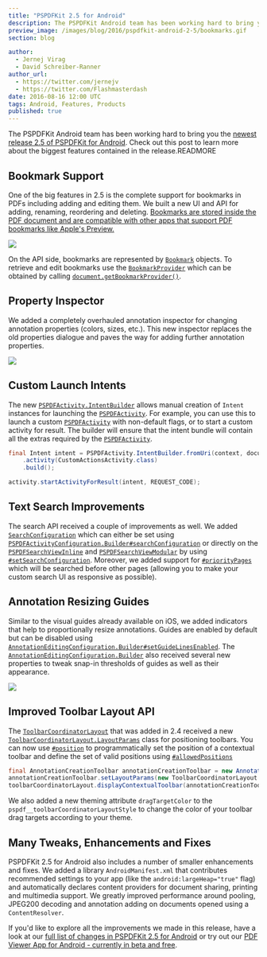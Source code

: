 ```yaml
---
title: "PSPDFKit 2.5 for Android"
description: The PSPDFKit Android team has been working hard to bring you the newest release 2.5 of PSPDFKit for Android! Check out this post to learn about the updated features.
preview_image: /images/blog/2016/pspdfkit-android-2-5/bookmarks.gif
section: blog

author:
  - Jernej Virag
  - David Schreiber‑Ranner
author_url:
  - https://twitter.com/jernejv
  - https://twitter.com/Flashmasterdash
date: 2016-08-16 12:00 UTC
tags: Android, Features, Products
published: true
---
```


The PSPDFKit Android team has been working hard to bring you the [newest release 2.5 of PSPDFKit for Android](/changelog/android/#2.5.0). Check out this post to learn more about the biggest features contained in the release.READMORE

## Bookmark Support

One of the big features in 2.5 is the complete support for bookmarks in PDFs including adding and editing them. We built a new UI and API for adding, renaming, reordering and deleting. [Bookmarks are stored inside the PDF document and are compatible with other apps that support PDF bookmarks like Apple's Preview.](/blog/2016/just-a-simple-bookmark/)

![](/images/blog/2016/pspdfkit-android-2-5/bookmarks.gif)

On the API side, bookmarks are represented by [`Bookmark`] objects. To retrieve and edit bookmarks use the [`BookmarkProvider`] which can be obtained by calling [`document.getBookmarkProvider()`][`pspdfdocument#getbookmarkprovider`].

## Property Inspector

We added a completely overhauled annotation inspector for changing annotation properties (colors, sizes, etc.). This new inspector replaces the old properties dialogue and paves the way for adding further annotation properties.

![](/images/blog/2016/pspdfkit-android-2-5/inspector.gif)

## Custom Launch Intents

The new [`PSPDFActivity.IntentBuilder`] allows manual creation of `Intent` instances for launching the [`PSPDFActivity`]. For example, you can use this to launch a custom [`PSPDFActivity`] with non-default flags, or to start a custom activity for result. The builder will ensure that the intent bundle will contain all the extras required by the [`PSPDFActivity`].

```java
final Intent intent = PSPDFActivity.IntentBuilder.fromUri(context, documentUri, configuration)
    .activity(CustomActionsActivity.class)
    .build();

activity.startActivityForResult(intent, REQUEST_CODE);
```

## Text Search Improvements

The search API received a couple of improvements as well. We added [`SearchConfiguration`] which can either be set using [`PSPDFActivityConfiguration.Builder#searchConfiguration`] or directly on the [`PSPDFSearchViewInline`] and [`PSPDFSearchViewModular`] by using [`#setSearchConfiguration`][`pspdfsearchview#setsearchconfiguration`]. Moreover, we added support for [`#priorityPages`][`pspdfsearchoptions#prioritypages`] which will be searched before other pages (allowing you to make your custom search UI as responsive as possible).

## Annotation Resizing Guides

Similar to the visual guides already available on iOS, we added indicators that help to proportionally resize annotations. Guides are enabled by default but can be disabled using [`AnnotationEditingConfiguration.Builder#setGuideLinesEnabled`]. The [`AnnotationEditingConfiguration.Builder`] also received several new properties to tweak snap-in thresholds of guides as well as their appearance.

![](/images/blog/2016/pspdfkit-android-2-5/resize-guides.gif)

## Improved Toolbar Layout API

The [`ToolbarCoordinatorLayout`] that was added in 2.4 received a new [`ToolbarCoordinatorLayout.LayoutParams`] class for positioning toolbars. You can now use [`#position`][`toolbarcoordinatorlayout.layoutparams#position`] to programmatically set the position of a contextual toolbar and define the set of valid positions using [`#allowedPositions`][`toolbarcoordinatorlayout.layoutparams#allowedpositions`]

```java
final AnnotationCreationToolbar annotationCreationToolbar = new AnnotationCreationToolbar(this);
annotationCreationToolbar.setLayoutParams(new ToolbarCoordinatorLayout.LayoutParams(Position.LEFT, EnumSet.allOf(Position.class)));
toolbarCoordinatorLayout.displayContextualToolbar(annotationCreationToolbar, false);
```

We also added a new theming attribute `dragTargetColor` to the `pspdf__toolbarCoordinatorLayoutStyle` to change the color of your toolbar drag targets according to your theme.

## Many Tweaks, Enhancements and Fixes

PSPDFKit 2.5 for Android also includes a number of smaller enhancements and fixes. We added a library `AndroidManifest.xml` that contributes recommended settings to your app (like the `android:largeHeap="true"` flag) and automatically declares content providers for document sharing, printing and multimedia support. We greatly improved performance around pooling, JPEG200 decoding and annotation adding on documents opened using a `ContentResolver`.

If you'd like to explore all the improvements we made in this release, have a look at our [full list of changes in PSPDFKit 2.5 for Android](/changelog/android/#2.5.0) or try out our [PDF Viewer App for Android - currently in beta and free](/viewer/).

[`searchconfiguration`]: https://pspdfkit.com/api/android/reference/com/pspdfkit/configuration/search/SearchConfiguration.html
[`pspdfactivityconfiguration.builder#searchconfiguration`]: https://pspdfkit.com/api/android/reference/com/pspdfkit/configuration/activity/PdfActivityConfiguration.Builder.html#searchConfiguration(com.pspdfkit.configuration.search.SearchConfiguration)
[`pspdfsearchviewinline`]: https://pspdfkit.com/api/android/reference/com/pspdfkit/ui/search/PdfSearchViewInline.html
[`pspdfsearchviewmodular`]: https://pspdfkit.com/api/android/reference/com/pspdfkit/ui/search/PdfSearchViewModular.html
[`pspdfsearchview#setsearchconfiguration`]: https://pspdfkit.com/api/android/reference/com/pspdfkit/ui/search/PdfSearchView.html#setSearchConfiguration(com.pspdfkit.configuration.search.SearchConfiguration)
[`pspdfsearchoptions#prioritypages`]: https://pspdfkit.com/api/android/reference/com/pspdfkit/document/search/SearchOptions.html#priorityPages
[`bookmark`]: https://pspdfkit.com/api/android/reference/com/pspdfkit/bookmarks/Bookmark.html
[`bookmarkprovider`]: https://pspdfkit.com/api/android/reference/com/pspdfkit/bookmarks/BookmarkProvider.html
[`pspdfdocument#getbookmarkprovider`]: https://pspdfkit.com/api/android/reference/com/pspdfkit/document/PdfDocument.html#getBookmarkProvider()
[`pspdfactivity.intentbuilder`]: https://pspdfkit.com/api/android/reference/com/pspdfkit/ui/PdfActivityIntentBuilder.html
[`pspdfactivity`]: https://pspdfkit.com/api/android/reference/com/pspdfkit/ui/PdfActivity.html
[`annotationeditingconfiguration.builder`]: https://pspdfkit.com/api/android/reference/com/pspdfkit/configuration/activity/PdfActivityConfiguration.Builder.html
[`annotationeditingconfiguration.builder#setguidelinesenabled`]: https://pspdfkit.com/api/android/reference/com/pspdfkit/configuration/activity/PdfActivityConfiguration.Builder.html#setSelectedAnnotationResizeGuidesEnabled(boolean)
[`toolbarcoordinatorlayout`]: https://pspdfkit.com/api/android/reference/com/pspdfkit/ui/toolbar/ToolbarCoordinatorLayout.html
[`toolbarcoordinatorlayout.layoutparams`]: https://pspdfkit.com/api/android/reference/com/pspdfkit/ui/toolbar/ToolbarCoordinatorLayout.LayoutParams.html
[`toolbarcoordinatorlayout.layoutparams#position`]: https://pspdfkit.com/api/android/reference/com/pspdfkit/ui/toolbar/ToolbarCoordinatorLayout.LayoutParams.html#position
[`toolbarcoordinatorlayout.layoutparams#allowedpositions`]: https://pspdfkit.com/api/android/reference/com/pspdfkit/ui/toolbar/ToolbarCoordinatorLayout.LayoutParams.html#allowedPositions
